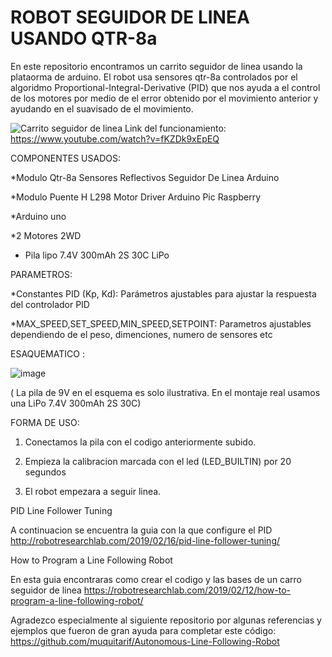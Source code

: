 # ROBOT SEGUIDOR DE LINEA USANDO QTR-8a

En este repositorio encontramos un carrito seguidor de linea usando la plataorma de arduino. El robot usa sensores qtr-8a controlados por el algoridmo Proportional-Integral-Derivative (PID) que nos ayuda a el control de los motores por medio de el error obtenido por el movimiento anterior y ayudando en el suavisado de el movimiento.


![Carrito seguidor de linea](https://github.com/user-attachments/assets/bd976919-36d6-4c02-91b1-92f356779255)
Link del funcionamiento: https://www.youtube.com/watch?v=fKZDk9xEpEQ

COMPONENTES USADOS:


*Modulo Qtr-8a Sensores Reflectivos Seguidor De Linea Arduino

*Modulo Puente H L298 Motor Driver Arduino Pic Raspberry

*Arduino uno

*2 Motores 2WD

* Pila lipo 7.4V 300mAh 2S 30C LiPo

PARAMETROS:

*Constantes PID (Kp, Kd): Parámetros ajustables para ajustar la respuesta del controlador PID

*MAX_SPEED,SET_SPEED,MIN_SPEED,SETPOINT: Parametros ajustables dependiendo de el peso, dimenciones, numero de sensores etc


ESAQUEMATICO :

![image](https://github.com/user-attachments/assets/2b115897-6714-401f-acd8-ccc7f034ada7)

( La pila de 9V en el esquema es solo ilustrativa. En el montaje real usamos una LiPo 7.4V 300mAh 2S 30C)


FORMA DE USO:

1. Conectamos la pila con el codigo anteriormente subido.
   
3. Empieza la calibracion marcada con el led (LED_BUILTIN) por 20 segundos
   
5. El robot empezara a seguir linea.

PID Line Follower Tuning

A continuacion se encuentra la guia con la que configure el PID http://robotresearchlab.com/2019/02/16/pid-line-follower-tuning/


How to Program a Line Following Robot

En esta guia encontraras como crear el codigo y las bases de un carro seguidor de linea https://robotresearchlab.com/2019/02/12/how-to-program-a-line-following-robot/


Agradezco especialmente al siguiente repositorio por algunas referencias y ejemplos que fueron de gran ayuda para completar este código: https://github.com/muquitarif/Autonomous-Line-Following-Robot

